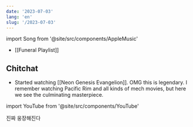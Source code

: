 ```yaml
---
date: '2023-07-03'
lang: 'en'
slug: '/2023-07-03'
---
```


import Song from '@site/src/components/AppleMusic'

- [[Funeral Playlist]]

## Chitchat

- Started watching [[Neon Genesis Evangelion]]. OMG this is legendary. I remember watching Pacific Rim and all kinds of mech movies, but here we see the culminating masterpiece.

import YouTube from '@site/src/components/YouTube'

<YouTube id="o6wtDPVkKqI"/>

진짜 웅장해진다

<AppleMusicSong url="https://embed.music.apple.com/us/album/a-cruel-angels-thesis-directors-edit-version/1500836561?i=1500836562&amp;app=music&amp;itsct=music_box_player&amp;itscg=30200&amp;ls=1&amp;theme=auto"/>
